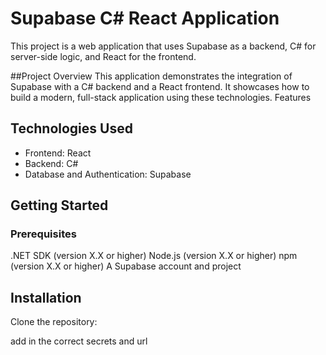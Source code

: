 # Supabase C# React Application

This project is a web application that uses Supabase as a backend, C# for server-side logic, and React for the frontend.


##Project Overview
This application demonstrates the integration of Supabase with a C# backend and a React frontend. It showcases how to build a modern, full-stack application using these technologies.
Features


## Technologies Used

* Frontend: React
* Backend: C#
* Database and Authentication: Supabase

## Getting Started
### Prerequisites

.NET SDK (version X.X or higher)
Node.js (version X.X or higher)
npm (version X.X or higher)
A Supabase account and project

## Installation

Clone the repository:

add in the correct secrets and url
